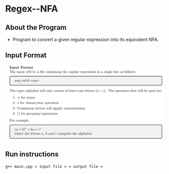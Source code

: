 # Regex--NFA

## About the Program 
* Program to convert a given regular expression into its equivalent NFA.

## Input Format
![Input Instructions](https://github.com/tanmay-pro/Regex--NFA/blob/main/Question.jpeg?raw=true)

## Run instructions
`g++ main.cpp < input file > < output file >`

